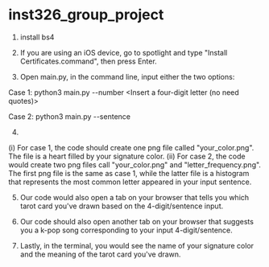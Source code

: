 # inst326_group_project
1. install bs4 

2. If you are using an iOS device, go to spotlight and type "Install Certificates.command", then press Enter.

3. Open main.py, in the command line, input either the two options:

Case 1: python3 main.py --number <Insert a four-digit letter (no need quotes)> 

Case 2: python3 main.py --sentence <Insert a sentence you like>

4. 
(i) For case 1, the code should create one png file called "your_color.png". The file is a heart filled by your signature color.
(ii) For case 2, the code would create two png files call "your_color.png" and "letter_frequency.png". 
The first png file is the same as case 1, while the latter file is a histogram that represents the most common letter appeared in your input sentence.

5. Our code would also open a tab on your browser that tells you which tarot card you've drawn based on the 4-digit/sentence input. 

6. Our code should also open another tab on your browser that suggests you a k-pop song corresponding to your input 4-digit/sentence.

7. Lastly, in the terminal, you would see the name of your signature color and the meaning of the tarot card you've drawn.

